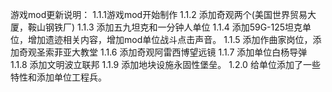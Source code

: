 游戏mod更新说明：
1.1.1游戏mod开始制作
1.1.2 添加奇观两个(美国世界贸易大厦，鞍山钢铁厂)
1.1.3 添加五九坦克和一分钟人单位
1.1.4 添加59G-125坦克单位，增加遗迹相关内容，增加mod单位战斗点击声音。
1.1.5 添加作曲家岗位，添加奇观圣索菲亚大教堂
1.1.6 添加奇观阿雷西博望远镜
1.1.7 添加单位白杨导弹
1.1.8 添加文明波立联邦
1.1.9 添加地块设施永固性堡垒。
1.2.0 给单位添加了一些特性和添加单位工程兵。